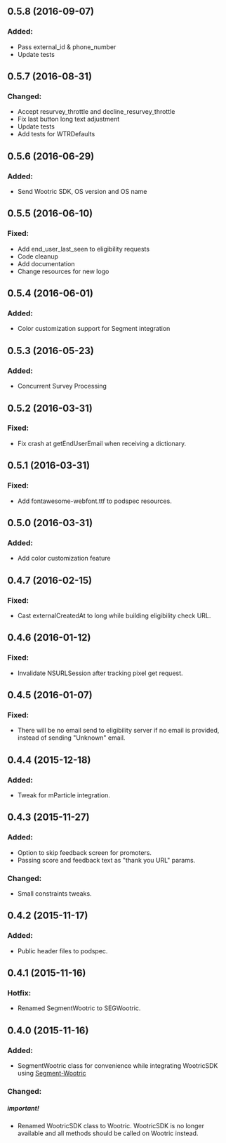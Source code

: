 ## 0.5.8 (2016-09-07)

### Added:

- Pass external_id & phone_number
- Update tests

## 0.5.7 (2016-08-31)

### Changed:

- Accept resurvey_throttle and decline_resurvey_throttle
- Fix last button long text adjustment
- Update tests
- Add tests for WTRDefaults

## 0.5.6 (2016-06-29)

### Added:

- Send Wootric SDK, OS version and OS name

## 0.5.5 (2016-06-10)

### Fixed:

- Add end_user_last_seen to eligibility requests
- Code cleanup
- Add documentation
- Change resources for new logo

## 0.5.4 (2016-06-01)

### Added:

- Color customization support for Segment integration

## 0.5.3 (2016-05-23)

### Added:

- Concurrent Survey Processing

## 0.5.2 (2016-03-31)

### Fixed:

- Fix crash at getEndUserEmail when receiving a dictionary.

## 0.5.1 (2016-03-31)

### Fixed:

- Add fontawesome-webfont.ttf to podspec resources.

## 0.5.0 (2016-03-31)

### Added:

- Add color customization feature

## 0.4.7 (2016-02-15)

### Fixed:

- Cast externalCreatedAt to long while building eligibility check URL.

## 0.4.6 (2016-01-12)

### Fixed:

- Invalidate NSURLSession after tracking pixel get request.

## 0.4.5 (2016-01-07)

### Fixed:

- There will be no email send to eligibility server if no email is provided, instead of sending "Unknown" email.

## 0.4.4 (2015-12-18)

### Added:

- Tweak for mParticle integration.

## 0.4.3 (2015-11-27)

### Added:

- Option to skip feedback screen for promoters.
- Passing score and feedback text as "thank you URL" params.

### Changed:

- Small constraints tweaks.

## 0.4.2 (2015-11-17)

### Added:

- Public header files to podspec.

## 0.4.1 (2015-11-16)

### Hotfix:

- Renamed SegmentWootric to SEGWootric.

## 0.4.0 (2015-11-16)

### Added:

- SegmentWootric class for convenience while integrating WootricSDK using [Segment-Wootric](https://github.com/Wootric/segment-wootric-ios)

### Changed:

##### important!

- Renamed WootricSDK class to Wootric. WootricSDK is no longer available and all methods should be called on Wootric instead.
